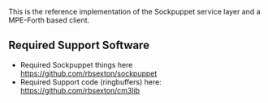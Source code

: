 This is the reference implementation of the Sockpuppet service layer and a MPE-Forth based client.



## Required Support Software

- Required Sockpuppet things here https://github.com/rbsexton/sockpuppet
- Required Support code (ringbuffers) here:  https://github.com/rbsexton/cm3lib
